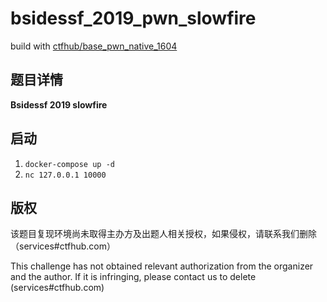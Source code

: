 # bsidessf_2019_pwn_slowfire

build with [ctfhub/base_pwn_native_1604](https://hub.docker.com/r/ctfhub/base_pwn_native_1604)

## 题目详情

**Bsidessf 2019 slowfire**

## 启动

1. `docker-compose up -d`
2. `nc 127.0.0.1 10000`

## 版权

该题目复现环境尚未取得主办方及出题人相关授权，如果侵权，请联系我们删除（services#ctfhub.com）

This challenge has not obtained relevant authorization from the organizer and the author. If it is infringing, please contact us to delete (services#ctfhub.com)